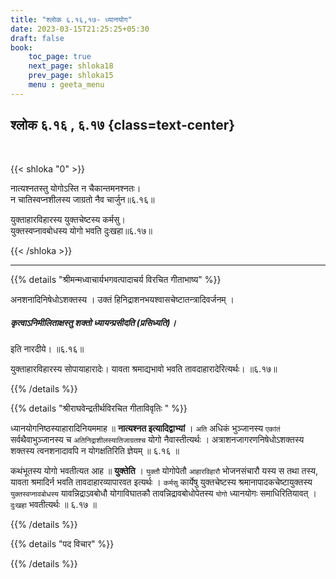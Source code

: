 ```yaml
---
title: "श्लोक ६.१६,१७- ध्यानयोग"
date: 2023-03-15T21:25:25+05:30
draft: false
book:
    toc_page: true
    next_page: shloka18
    prev_page: shloka15
    menu : geeta_menu
---
```




## श्लोक ६.१६ , ६.१७ {class=text-center}

<br/>

{{< shloka  "0"  >}}

नात्यश्नतस्तु योगोऽस्ति न चैकान्तमनश्नतः।  
न चातिस्वप्नशीलस्य जाग्रतो नैव चार्जुन॥६.१६॥


युक्ताहारविहारस्य युक्तचेष्टस्य कर्मसु।  
युक्तस्वप्नावबोधस्य योगो भवति दुःखहा॥६.१७॥

{{< /shloka >}}

---


{{% details "श्रीमन्मध्वाचार्यभगवत्पादाचर्य विरचित  गीताभाष्य" %}}

अनशनादिनिषेधोऽशक्तस्य । उक्तं हिनिद्राशनभयश्वासचेष्टातन्त्रादिवर्जनम् । 
##### कृत्वाऽनिमीलिताक्षस्तु शक्तो ध्यायन्प्रसीदति (प्रसिध्यति)। 
इति नारदीये। ॥६.१६॥

युक्ताहारविहारस्य सोपायाहारादेः। यावता श्रमाद्यभावो भवति तावदाहारादेरित्यर्थः। 
॥६.१७॥

{{% /details %}}



{{% details "श्रीराघवेन्द्रतीर्थविरचित गीताविवृतिः " %}}

ध्यानयोगनिष्ठस्याहारादिनियममाह ॥ **नात्यश्नत इत्यादिद्वाभ्यां** । `अति`
अधिकं भुञ्जानस्य `एकांतं` सर्वथैवाभुञ्जानस्य च `अतिनिद्राशीलस्यातिजाग्रतश्च`
योगो नैवास्तीत्यर्थः । अत्राशनजागरणनिषेधोऽशक्तस्य शक्तस्य
त्वनशनादावपि न योगक्षतिरिति ज्ञेयम्‌ ॥ ६.१६ ॥

कथंभूतस्य योगो भवतीत्यत आह ॥ **युक्तेति** । `युक्तौ` योगोपेतौ
`आहारविहारौ` भोजनसंचारौ यस्य स तथा तस्य, यावता श्रमादिर्न भवति
तावदाहारव्यापारवत इत्यर्थः । `कर्मसु` कार्येषु युक्तचेष्टस्य
श्रमानापादकचेष्टायुक्तस्य `युक्तस्वप्नावबोधस्य` यावन्निद्राऽवबोधौ
योगाविघातकौ तावन्निद्रावबोधोपेतस्य `योगो` ध्यानयोगः समाधिरितियावत् ‌।
`दुःखहा` भवतीत्यर्थः ॥ ६.१७ ॥

{{% /details %}}



{{% details "पद विचार" %}}


{{% /details %}}
